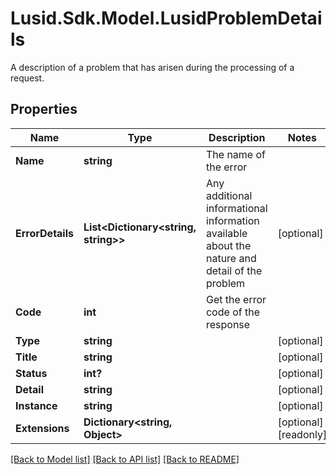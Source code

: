 # Lusid.Sdk.Model.LusidProblemDetails
A description of a problem that has arisen during the processing of a request.

## Properties

Name | Type | Description | Notes
------------ | ------------- | ------------- | -------------
**Name** | **string** | The name of the error | 
**ErrorDetails** | **List&lt;Dictionary&lt;string, string&gt;&gt;** | Any additional informational information available about the nature and detail of the problem | [optional] 
**Code** | **int** | Get the error code of the response | 
**Type** | **string** |  | [optional] 
**Title** | **string** |  | [optional] 
**Status** | **int?** |  | [optional] 
**Detail** | **string** |  | [optional] 
**Instance** | **string** |  | [optional] 
**Extensions** | **Dictionary&lt;string, Object&gt;** |  | [optional] [readonly] 

[[Back to Model list]](../README.md#documentation-for-models) [[Back to API list]](../README.md#documentation-for-api-endpoints) [[Back to README]](../README.md)

